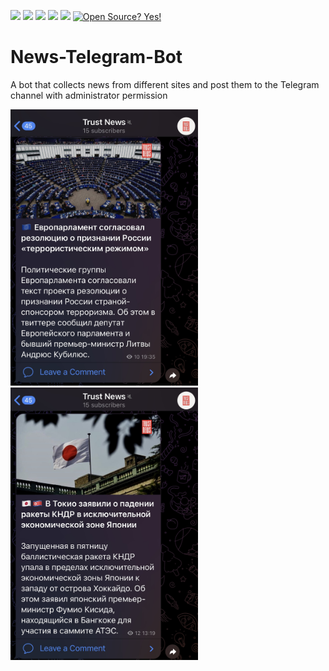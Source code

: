 ![](https://img.shields.io/badge/author-Semion%20Shandruk-brightgreen) ![](https://img.shields.io/badge/language-Python-brightgreen) ![](https://img.shields.io/github/issues/Semion-Sh/Instagram-Bot-Winner) ![](https://img.shields.io/github/forks/Semion-Sh/Instagram-Bot-Winner) ![](https://img.shields.io/github/stars/Semion-Sh/Instagram-Bot-Winner)
[![Open Source? Yes!](https://badgen.net/badge/Open%20Source%20%3F/Yes%21/green?icon=github)](https://github.com/Naereen/badges/)

# News-Telegram-Bot

A bot that collects news from different sites and post them to the Telegram channel with administrator permission

<img src='IMG_8613.jpg' width="300"> <img src='IMG_8614.jpg' width="300">

